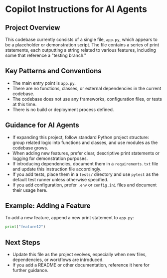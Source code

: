 # Copilot Instructions for AI Agents

## Project Overview
This codebase currently consists of a single file, `app.py`, which appears to be a placeholder or demonstration script. The file contains a series of print statements, each outputting a string related to various features, including some that reference a "testing branch."

## Key Patterns and Conventions
- The main entry point is `app.py`.
- There are no functions, classes, or external dependencies in the current codebase.
- The codebase does not use any frameworks, configuration files, or tests at this time.
- There is no build or deployment process defined.

## Guidance for AI Agents
- If expanding this project, follow standard Python project structure: group related logic into functions and classes, and use modules as the codebase grows.
- When adding new features, prefer clear, descriptive print statements or logging for demonstration purposes.
- If introducing dependencies, document them in a `requirements.txt` file and update this instruction file accordingly.
- If you add tests, place them in a `tests/` directory and use `pytest` as the default test runner unless otherwise specified.
- If you add configuration, prefer `.env` or `config.ini` files and document their usage here.

## Example: Adding a Feature
To add a new feature, append a new print statement to `app.py`:

```python
print("feature12")
```

## Next Steps
- Update this file as the project evolves, especially when new files, dependencies, or workflows are introduced.
- If you add a README or other documentation, reference it here for further guidance.
